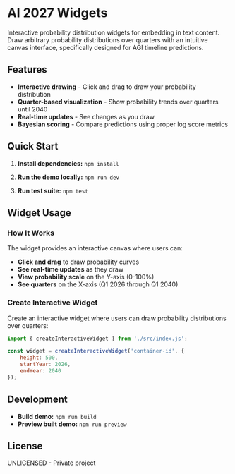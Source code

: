# AI 2027 Widgets

Interactive probability distribution widgets for embedding in text content.
Draw arbitrary probability distributions over quarters with an intuitive canvas
interface, specifically designed for AGI timeline predictions.

## Features

- **Interactive drawing** - Click and drag to draw your probability
  distribution
- **Quarter-based visualization** - Show probability trends over quarters until
  2040
- **Real-time updates** - See changes as you draw
- **Bayesian scoring** - Compare predictions using proper log score metrics

## Quick Start

1. **Install dependencies:** `npm install`

2. **Run the demo locally:** `npm run dev`

3. **Run test suite:** `npm test`

## Widget Usage

### How It Works

The widget provides an interactive canvas where users can:

- **Click and drag** to draw probability curves
- **See real-time updates** as they draw
- **View probability scale** on the Y-axis (0-100%)
- **See quarters** on the X-axis (Q1 2026 through Q1 2040)

### Create Interactive Widget

Create an interactive widget where users can draw probability distributions
over quarters:

```javascript
import { createInteractiveWidget } from './src/index.js';

const widget = createInteractiveWidget('container-id', {
    height: 500,
    startYear: 2026,
    endYear: 2040
});
```

## Development

- **Build demo:** `npm run build`
- **Preview built demo:** `npm run preview`

## License

UNLICENSED - Private project
